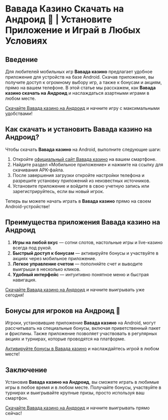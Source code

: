 # Вавада Казино Скачать на Андроид 📱 | Установите Приложение и Играй в Любых Условиях

## Введение

Для любителей мобильных игр **Вавада казино** предлагает удобное приложение для устройств на базе Android. Скачав приложение, вы получите доступ к огромному выбору игр, а также к бонусам и акциям, прямо на вашем телефоне. В этой статье мы расскажем, как **Вавада казино скачать на Андроид** и наслаждаться азартными играми в любом месте.

[Скачайте Вавада казино на Андроид](https://vavadapartner.pro/?promo=ea5c9275-6854-4505-94fc-95ab18221945-linkb2) и начните игру с максимальными удобствами!

## Как скачать и установить Вавада казино на Андроид?

Чтобы скачать **Вавада казино** на Android, выполните следующие шаги:

1. Откройте [официальный сайт Вавада казино](https://vavadapartner.pro/?promo=ea5c9275-6854-4505-94fc-95ab18221945-linkb2) на вашем смартфоне.
2. Найдите раздел «Мобильное приложение» и нажмите на ссылку для скачивания APK-файла.
3. После завершения загрузки откройте настройки телефона и разрешите установку приложений из неизвестных источников.
4. Установите приложение и войдите в свою учетную запись или зарегистрируйтесь, если вы новый игрок.

Теперь вы можете начать играть в **Вавада казино** прямо на своем Android-устройстве!

## Преимущества приложения Вавада казино на Андроид

1. **Игры на любой вкус** — сотни слотов, настольные игры и live-казино всегда под рукой.
2. **Быстрый доступ к бонусам** — активируйте бонусы и участвуйте в акциях через мобильное приложение.
3. **Легкое управление счетом** — пополняйте счет и выводите выигрыши в несколько кликов.
4. **Удобный интерфейс** — интуитивно понятное меню и быстрая навигация.

[Скачайте Вавада казино на Андроид](https://vavadapartner.pro/?promo=ea5c9275-6854-4505-94fc-95ab18221945-linkb2) и начните выигрывать уже сегодня!

## Бонусы для игроков на Андроид 🎁

Игроки, установившие приложение **Вавада казино** на Android, могут рассчитывать на специальные бонусы, включая приветственный пакет и фриспины. Также приложение позволяет участвовать в регулярных акциях и турнирах, которые проводятся на платформе.

[Активируйте бонусы в Вавада казино](https://vavadapartner.pro/?promo=ea5c9275-6854-4505-94fc-95ab18221945-linkb2) и наслаждайтесь игрой в любом месте!

## Заключение

Установив **Вавада казино на Андроид**, вы сможете играть в любимые игры в любое время и в любом месте. Получайте бонусы, участвуйте в турнирах и выигрывайте крупные призы, просто используя ваш смартфон.

[Скачайте Вавада казино на Андроид](https://vavadapartner.pro/?promo=ea5c9275-6854-4505-94fc-95ab18221945-linkb2) и начните выигрывать прямо сейчас!
